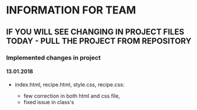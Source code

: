 # INFORMATION FOR TEAM

## IF YOU WILL SEE CHANGING IN PROJECT FILES TODAY - PULL THE PROJECT FROM REPOSITORY


### Implemented changes in project 

#### 13.01.2018

- index.html, recipe.html, style.css, recipe.css:

	- few correction in both html and css file,
	- fixed issue in class's
	
